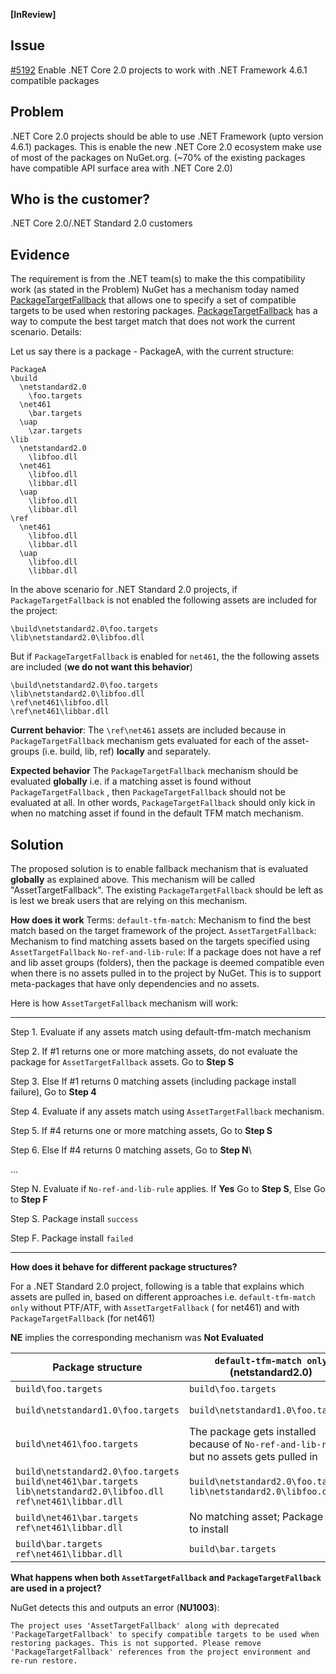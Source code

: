 **[InReview]**
## Issue
[#5192](https://github.com/NuGet/Home/issues/5192) Enable .NET Core 2.0 projects to work with .NET Framework 4.6.1 compatible packages 

## Problem
.NET Core 2.0 projects should be able to use .NET Framework (upto version 4.6.1) packages. This is enable the new .NET Core 2.0 ecosystem make use of most of the packages on NuGet.org. (~70% of the existing packages have compatible API surface area with .NET Core 2.0)

## Who is the customer?
.NET Core 2.0/.NET Standard 2.0 customers

## Evidence
The requirement is from the .NET team(s) to make the this compatibility work (as stated in the Problem)
NuGet has a mechanism today named [PackageTargetFallback](https://docs.microsoft.com/en-us/nuget/schema/msbuild-targets#packagetargetfallback) that allows one to specify a set of compatible targets to be used when restoring packages.
[PackageTargetFallback](https://docs.microsoft.com/en-us/nuget/schema/msbuild-targets#packagetargetfallback) has a way to compute the best target match that does not work the current scenario. Details:

Let us say there is a package - PackageA, with the current structure:
```
PackageA
\build
  \netstandard2.0
    \foo.targets
  \net461
    \bar.targets 
  \uap
    \zar.targets
\lib
  \netstandard2.0
    \libfoo.dll
  \net461
    \libfoo.dll
    \libbar.dll    
  \uap
    \libfoo.dll
    \libbar.dll
\ref
  \net461
    \libfoo.dll
    \libbar.dll    
  \uap
    \libfoo.dll
    \libbar.dll
```

In the above scenario for .NET Standard 2.0 projects, if `PackageTargetFallback` is not enabled the following assets are included for the project:
```
\build\netstandard2.0\foo.targets
\lib\netstandard2.0\libfoo.dll
```

But if `PackageTargetFallback` is enabled for `net461`, the the following assets are included (**we do not want this behavior**)
```
\build\netstandard2.0\foo.targets
\lib\netstandard2.0\libfoo.dll
\ref\net461\libfoo.dll
\ref\net461\libbar.dll
```
**Current behavior**: The `\ref\net461` assets are included because in `PackageTargetFallback` mechanism gets evaluated for each of the asset-groups (i.e. build, lib, ref) **locally** and separately. 

**Expected behavior** The `PackageTargetFallback` mechanism should be evaluated **globally** i.e. if a matching asset is found without `PackageTargetFallback` , then `PackageTargetFallback` should not be evaluated at all. In other words, `PackageTargetFallback` should only kick in when no matching asset if found in the default TFM match mechanism.

## Solution

The proposed solution is to enable fallback mechanism that is evaluated **globally** as explained above. This mechanism will be called "AssetTargetFallback". The existing `PackageTargetFallback` should be left as is lest we break users that are relying on this mechanism. 

**How does it work**
Terms:
`default-tfm-match`: Mechanism to find the best match based on the target framework of the project. 
`AssetTargetFallback`: Mechanism to find matching assets based on the targets specified using `AssetTargetFallback` 
`No-ref-and-lib-rule`: If a package does not have a ref and lib asset groups (folders), then the package is deemed compatible even when there is no assets pulled in to the project by NuGet. This is to support meta-packages that have only dependencies and no assets.

Here is how `AssetTargetFallback` mechanism will work:

------------

Step 1. Evaluate if any assets match using default-tfm-match mechanism

Step 2. If #1 returns one or more matching assets, do not evaluate the package for `AssetTargetFallback` assets. Go to **Step S**

Step 3. Else If #1 returns 0 matching assets (including package install failure), Go to **Step 4**

Step 4. Evaluate if any assets match using `AssetTargetFallback` mechanism.

Step 5. If #4 returns one or more matching assets, Go to **Step S**

Step 6. Else If #4 returns 0 matching assets, Go to **Step N**\

...

Step N. Evaluate if `No-ref-and-lib-rule` applies. If **Yes** Go to **Step S**, Else Go to **Step F** 

Step S. Package install ```success```

Step F. Package install ```failed```

------------

**How does it behave for different package structures?**

For a .NET Standard 2.0 project, following is a table that explains which assets are pulled in, based on different approaches i.e. `default-tfm-match only` without PTF/ATF, with `AssetTargetFallback` ( for net461) and with `PackageTargetFallback` (for net461)

**NE** implies the corresponding mechanism was **Not Evaluated**

| Package structure  | `default-tfm-match only` (netstandard2.0) | `AssetTargetFallback`(net461)  | `PackageTargetFallback`(net461)  | 
|---|---|---|---|
| `build\foo.targets`  | `build\foo.targets`  | **NE** `build\foo.targets`  | **NE** `build\foo.targets`  |
| `build\netstandard1.0\foo.targets`  | `build\netstandard1.0\foo.targets`  | **NE** `build\netstandard1.0\foo.targets`   | **NE** `build\netstandard1.0\foo.targets`  |
| `build\net461\foo.targets`  | The package gets installed because of `No-ref-and-lib-rule` but no assets gets pulled in | `build\net461\foo.targets` | `build\net461\foo.targets`  |
| `build\netstandard2.0\foo.targets` `build\net461\bar.targets` `lib\netstandard2.0\libfoo.dll` `ref\net461\libbar.dll` | `build\netstandard2.0\foo.targets` `lib\netstandard2.0\libfoo.dll`  | **NE** `build\netstandard2.0\foo.targets` `lib\netstandard2.0\libfoo.dll`  | `build\netstandard2.0\foo.targets` `lib\netstandard2.0\libfoo.dll`  `ref\net461\libbar.dll` |
| `build\net461\bar.targets` `ref\net461\libbar.dll` | No matching asset; Package fails to install | `build\net461\bar.targets` `ref\net461\libbar.dll` | `build\net461\bar.targets` `ref\net461\libbar.dll` |
| `build\bar.targets` `ref\net461\libbar.dll` | `build\bar.targets` | **NE** `build\bar.targets` | `build\net461\bar.targets` `ref\net461\libbar.dll` |

**What happens when both `AssetTargetFallback` and `PackageTargetFallback` are used in a project?**

NuGet detects this and outputs an error (**NU1003**):
```
The project uses 'AssetTargetFallback' along with deprecated 'PackageTargetFallback' to specify compatible targets to be used when restoring packages. This is not supported. Please remove 'PackageTargetFallback' references from the project environment and re-run restore.
``` 